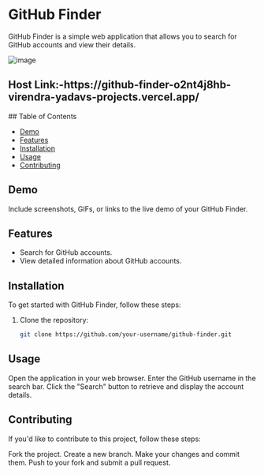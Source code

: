 # GitHub Finder

GitHub Finder is a simple web application that allows you to search for GitHub accounts and view their details.

![image](https://github.com/VirendrKumarYadav/github_finder/assets/87600216/af8b848a-9bb9-4947-a961-e02548680582)
<h2>Host Link:-https://github-finder-o2nt4j8hb-virendra-yadavs-projects.vercel.app/ </h2>
## Table of Contents

- [Demo](#demo)
- [Features](#features)
- [Installation](#installation)
- [Usage](#usage)
- [Contributing](#contributing)

## Demo

Include screenshots, GIFs, or links to the live demo of your GitHub Finder.

## Features

- Search for GitHub accounts.
- View detailed information about GitHub accounts.

## Installation

To get started with GitHub Finder, follow these steps:

1. Clone the repository:

   ```bash
   git clone https://github.com/your-username/github-finder.git

## Usage
Open the application in your web browser.
Enter the GitHub username in the search bar.
Click the "Search" button to retrieve and display the account details.

## Contributing
If you'd like to contribute to this project, follow these steps:

Fork the project.
Create a new branch.
Make your changes and commit them.
Push to your fork and submit a pull request.

